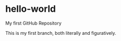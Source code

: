 # hello-world

My first GitHub Repository 

This is my first branch, both literally and figuratively.

